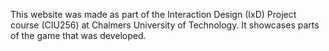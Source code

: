 This website was made as part of the Interaction Design (IxD) Project course (CIU256) at Chalmers University of Technology. It showcases parts of the game that was developed.
